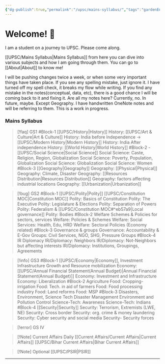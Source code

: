 ```yaml
---
{"dg-publish":true,"permalink":"/upsc/mains-syllabus/","tags":"gardenEntry"}
---
```


# Welcome! 🌱
I am a student on a journey to UPSC. Please come along. 

[[UPSC/Mains Syllabus\|Mains Syllabus]] from here you can dive into various subjects and how I am going through them.  You can go to [[About\|About]] to know me! 

I will be pushing changes twice a week, or when some very important things have taken place.  If you see any spelling mistake, just ignore it. I have turned off my spell check, it breaks my flow while writing. 
If you find any mistake in the notes(conceptual, data, etc), there is a good chance I will be coming back to it and fixing it. 
Are all my notes here? Currently, no. In future, maybe. Except Geography. I have handwritten OneNote notes and will be referring to them. This is a work in progress. 

### Mains Syllabus
>[!faq] GS1
#Block-1  [[UPSC/History\|History]] 
History: [[UPSC/Art & Culture\|Art & Culture]]
History: India before Independence -> [[UPSC/Modern History\|Modern History]]
History: India After independence
History: [[World History\|World History]]
#Block-2 - [[UPSC/Social Science\|Social Science]]
Social Science: Caste, Religion, Region, Globalization
Social Science: Poverty, Population, Globalization
Social Science: Globalization
Social Science: Women
#Block-3 [[Geography\|Geography]]
Geography: [[Physical\|Physical]]
Geography: Climate, Disaster 
Geography: [[Resources Distribution\|Resources Distribution]]
Geography: factors affecting industrial locations
Geography: [[Urbanization\|Urbanization]]

>[!bug] GS2
>#Block-1 [[UPSC/Polity\|Polity]] [[UPSC/Constitution MOC\|Constitution MOC]]
Polity: Basics of Constitution
Polity: The Executive
Polity: Legislature & Elections
Polity: Separation of Powers
Polity: Federalism & [[UPSC/Constitution MOC#^eb57a9\|Local governance]]
Polity: Bodies
#Block-2 Welfare Schemes & Policies for sectors, services
Welfare: Policies & Schemes
Welfare: Social Services: Health, Edu, HRD
Welfare: Sectoral Policies (Economy related)
#Block-3 Governance & groups
Governance: Accountability & E-Gov
Groups: Civil Services, NGO, SHG, Pressure Groups
#Block-4 IR Diplomacy
IR/Diplomacy: Neighbors
IR/Diplomacy: Not-Neighbors but affecting interests
IR/Diplomacy: Institutions, Groupings, Agreements

>[!info] GS3 
>#Block-1 [[UPSC/Economy\|Economy]], Investment Infrastructure
Growth and Resource mobilization
Economy: [[UPSC/Annual Financial Statement(Annual Budget)\|Annual Financial Statement(Annual Budget)]]
Economy: Investment and Infrastructure
Economy: Liberalization
#Block-2 Agriculture
Food: Cropping-irrigation
Food: Tech. in aid of farmers
Food: Food processing industry
Food: Land reforms
Food: MSP
#Block-3 Disasters, Environment, Science Tech
Disaster Management
Environment and Pollution Control
Science-Tech: Awareness
Science-Tech: Indians
#Block-4 [[Security\|Security]]
Security: Terrorism, Extremists (LWE, NE)
Security: Cross border
Security: org. crime & money laundering
Security: Cyber security and social media
Security- Security forces

>[!error] GS IV

>[!Note] Current Affairs Daily
>[[Current Affairs/Current Affairs\|Current Affairs]]
>[[UPSC/Bihar Current Affairs\|Bihar Current Affairs]]

>[!Note] Optional
> [[UPSC/PSIR\|PSIR]]



---
